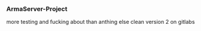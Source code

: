 ### ArmaServer-Project

more testing and fucking about than anthing else clean version 2 on gitlabs
